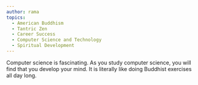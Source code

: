 ```yaml
---
author: rama
topics:
  - American Buddhism
  - Tantric Zen
  - Career Success
  - Computer Science and Technology
  - Spiritual Development
---
```


Computer science is fascinating. As you study computer science, you will find that you develop your mind. It is literally like doing Buddhist exercises all day long.
